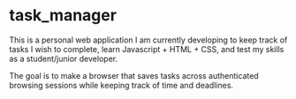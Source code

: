 # task_manager

This is a personal web application I am currently developing to keep track of tasks I wish to complete, learn Javascript + HTML + CSS, and test my skills as a student/junior developer.

The goal is to make a browser that saves tasks across authenticated browsing sessions while keeping track of time and deadlines.
